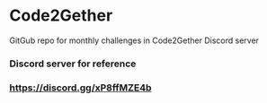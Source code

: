 # Code2Gether

GitGub repo for monthly challenges in Code2Gether Discord server

### Discord server for reference
### https://discord.gg/xP8ffMZE4b